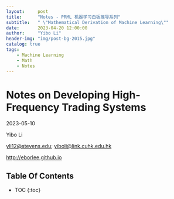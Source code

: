 ```yaml
---
layout:     post
title:      "Notes - PRML 机器学习白板推导系列"
subtitle:   " \"Mathematical Derivation of Machine Learning\""
date:       2023-04-20 12:00:00
author:     "Yibo Li"
header-img: "img/post-bg-2015.jpg"
catalog: true
tags:
    - Machine Learning
    - Math
    - Notes
---
```




# Notes on Developing High-Frequency Trading Systems

2023-05-10

Yibo Li

yli12@stevens.edu; yiboli@link.cuhk.edu.hk

http://eborlee.github.io

## Table Of Contents


* TOC
{:toc}


